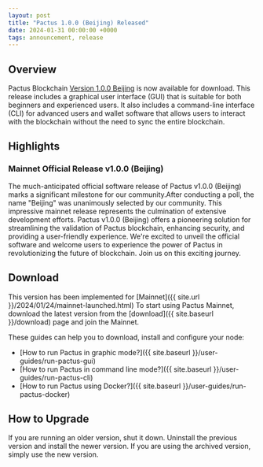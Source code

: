 ```yaml
---
layout: post
title: "Pactus 1.0.0 (Beijing) Released"
date: 2024-01-31 00:00:00 +0000
tags: announcement, release
---
```


## Overview

Pactus Blockchain [Version 1.0.0 Beijing](https://github.com/pactus-project/pactus/releases/tag/v1.0.0)
is now available for download.
This release includes a graphical user interface (GUI) that
is suitable for both beginners and experienced users.
It also includes a command-line interface (CLI) for advanced users and wallet software
that allows users to interact with the blockchain without the need to sync the entire blockchain.

## Highlights

### Mainnet Official Release v1.0.0 (Beijing)

The much-anticipated official software release of Pactus v1.0.0 (Beijing) marks a significant milestone
for our community.After conducting a poll, the name "Beijing" was unanimously selected by our community.
This impressive mainnet release represents the culmination of extensive development efforts. Pactus v1.0.0
(Beijing) offers a pioneering solution for streamlining the validation of Pactus blockchain,
enhancing security, and providing a user-friendly experience. We're excited to unveil the official software
and welcome users to experience the power of Pactus in revolutionizing the future of blockchain. Join us on
this exciting journey.

## Download

This version has been implemented for [Mainnet]({{ site.url }}/2024/01/24/mainnet-launched.html)
To start using Pactus Mainnet, download the latest version from the [download]({{ site.baseurl }}/download)
page and join the Mainnet.

These guides can help you to download, install and configure your node:

- [How to run Pactus in graphic mode?]({{ site.baseurl }}/user-guides/run-pactus-gui)
- [How to run Pactus in command line mode?]({{ site.baseurl }}/user-guides/run-pactus-cli)
- [How to run Pactus using Docker?]({{ site.baseurl }}/user-guides/run-pactus-docker)

## How to Upgrade

If you are running an older version, shut it down.
Uninstall the previous version and install the newer version.
If you are using the archived version, simply use the new version.
